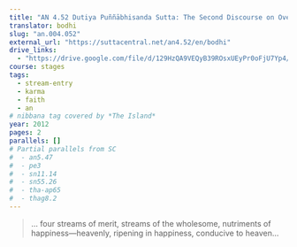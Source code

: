 ```yaml
---
title: "AN 4.52 Dutiya Puññābhisanda Sutta: The Second Discourse on Overflowing Merit"
translator: bodhi
slug: "an.004.052"
external_url: "https://suttacentral.net/an4.52/en/bodhi"
drive_links:
  - "https://drive.google.com/file/d/129HzQA9VEQyB39ROsxUEyPr0oFjU7Yp4/view?usp=drivesdk"
course: stages
tags:
  - stream-entry
  - karma
  - faith
  - an
# nibbana tag covered by *The Island*
year: 2012
pages: 2
parallels: []
# Partial parallels from SC
#  - an5.47
#  - pe3
#  - sn11.14
#  - sn55.26
#  - tha-ap65
#  - thag8.2
---
```


> ... four streams of merit, streams of the wholesome, nutriments of happiness—heavenly, ripening in happiness, conducive to heaven...

<!---->
